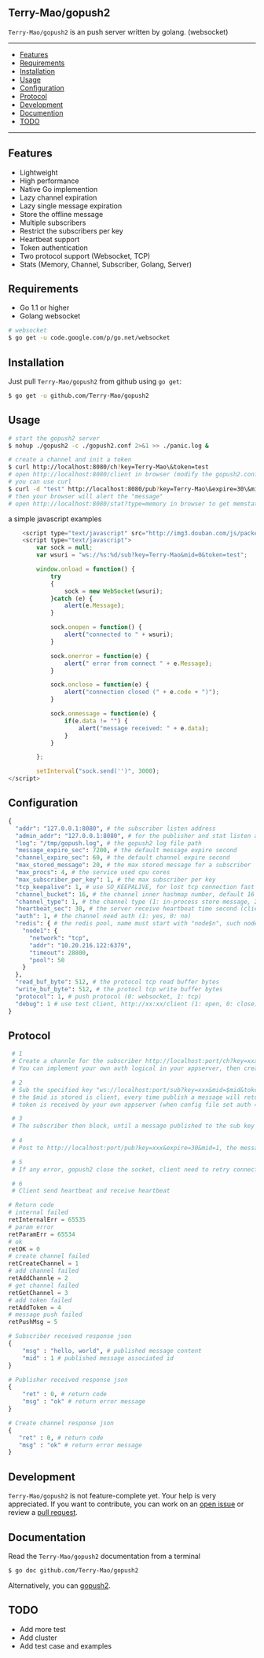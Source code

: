 ## Terry-Mao/gopush2
`Terry-Mao/gopush2` is an push server written by golang. (websocket)

---------------------------------------
  * [Features](#features)
  * [Requirements](#requirements)
  * [Installation](#installation)
  * [Usage](#usage)
  * [Configuration](#configuration)
  * [Protocol](#protocol)
  * [Development](#development)
  * [Documention](#documentation)
  * [TODO](#todo)

---------------------------------------


## Features
 * Lightweight
 * High performance
 * Native Go implemention
 * Lazy channel expiration
 * Lazy single message expiration
 * Store the offline message
 * Multiple subscribers
 * Restrict the subscribers per key
 * Heartbeat support
 * Token authentication
 * Two protocol support (Websocket, TCP)
 * Stats (Memory, Channel, Subscriber, Golang, Server)

## Requirements
 * Go 1.1 or higher
 * Golang websocket

```sh
# websocket
$ go get -u code.google.com/p/go.net/websocket 
```

## Installation
Just pull `Terry-Mao/gopush2` from github using `go get`:

```sh
$ go get -u github.com/Terry-Mao/gopush2
```

## Usage
```sh
# start the gopush2 server
$ nohup ./gopush2 -c ./gopush2.conf 2>&1 >> ./panic.log &

# create a channel and init a token
$ curl http://localhost:8080/ch?key=Terry-Mao\&token=test
# open http://localhost:8080/client in browser (modify the gopush2.conf, set debug to 1)
# you can use curl
$ curl -d "test" http://localhost:8080/pub?key=Terry-Mao\&expire=30\&mid=1
# then your browser will alert the "message"
# open http://localhost:8080/stat?type=memory in browser to get memstats(type: memory, server, channel, subscriber, golang, config)
```
a simple javascript examples
```javascript
    <script type="text/javascript" src="http://img3.douban.com/js/packed_jquery.min6301986802.js" async="true"></script>
    <script type="text/javascript">
        var sock = null;
        var wsuri = "ws://%s:%d/sub?key=Terry-Mao&mid=0&token=test";

        window.onload = function() {
            try
            {
                sock = new WebSocket(wsuri);
            }catch (e) {
                alert(e.Message);
            }

            sock.onopen = function() {
                alert("connected to " + wsuri);
            }

            sock.onerror = function(e) {
                alert(" error from connect " + e.Message);
            }

            sock.onclose = function(e) {
                alert("connection closed (" + e.code + ")");
            }

            sock.onmessage = function(e) {
                if(e.data != "") {
                    alert("message received: " + e.data);
                }
            }

        };

        setInterval("sock.send('')", 3000);
</script>
```

## Configuration
```python
{
  "addr": "127.0.0.1:8080", # the subscriber listen address
  "admin_addr": "127.0.0.1:8080", # for the publisher and stat listen address
  "log": "/tmp/gopush.log", # the gopush2 log file path
  "message_expire_sec": 7200, # the default message expire second
  "channel_expire_sec": 60, # the default channel expire second
  "max_stored_message": 20, # the max stored message for a subscriber
  "max_procs": 4, # the service used cpu cores
  "max_subscriber_per_key": 1, # the max subscriber per key
  "tcp_keepalive": 1, # use SO_KEEPALIVE, for lost tcp connection fast detection (1: open, 0: close)
  "channel_bucket": 16, # the channel inner hashmap number, default 16
  "channel_type": 1, # the channel type (1: in-process store message, 2: redis store message)
  "heartbeat_sec": 30, # the server receive heartbeat time second (client send heartbeat to server, then reply to client)
  "auth": 1, # the channel need auth (1: yes, 0: no)
  "redis": { # the redis pool, name must start with "node$n", such node1, node2, node3...
    "node1": {
      "network": "tcp",
      "addr": "10.20.216.122:6379",
      "timeout": 28800,
      "pool": 50
    }
  },
  "read_buf_byte": 512, # the protocol tcp read buffer bytes
  "write_buf_byte": 512, # the protocl tcp write buffer bytes
  "protocol": 1, # push protocol (0: websocket, 1: tcp)
  "debug": 1 # use test client, http://xx:xx/client (1: open, 0: close)
}
```

## Protocol
```python
 # 1
 # Create a channle for the subscriber http://localhost:port/ch?key=xxx&token=xxx (when config file set auth = 1)
 # You can implement your own auth logical in your appserver, then create a channle and add a token for the subscriber then reply a token to the client

 # 2
 # Sub the specified key "ws://localhost:port/sub?key=xxx&mid=$mid&token=xxx" use websocket 
 # the $mid is stored is client, every time publish a message will return the mid, if client's $mid is nil then use 0
 # token is received by your own appserver (when config file set auth = 1 else token is not needed)

 # 3
 # The subscriber then block, until a message published to the sub key or receive a server heartbeat
 
 # 4
 # Post to http://localhost:port/pub?key=xxx&expire=30&mid=1, the message write to http body (the url query field "expire" means message expired after 30 second, mid(message id) is control by your app)

 # 5
 # If any error, gopush2 close the socket, client need to retry connect

 # 6
 # Client send heartbeat and receive heartbeat
```

```python
# Return code
# internal failed
retInternalErr = 65535
# param error
retParamErr = 65534
# ok
retOK = 0
# create channel failed
retCreateChannel = 1
# add channel failed
retAddChannle = 2
# get channel failed
retGetChannel = 3
# add token failed
retAddToken = 4
# message push failed
retPushMsg = 5

# Subscriber received response json
{
    "msg" : "hello, world", # published message content
    "mid" : 1 # published message associated id
}

# Publisher received response json
{
    "ret" : 0, # return code 
    "msg" : "ok" # return error message
}

# Create channel response json
{
   "ret" : 0, # return code
   "msg" : "ok" # return error message
}
```

## Development
`Terry-Mao/gopush2` is not feature-complete yet. Your help is very appreciated.
If you want to contribute, you can work on an [open issue](https://github.com/Terry-Mao/gopush2/issues?state=open) or review a [pull request](https://github.com/Terry-Mao/gopush2/pulls).

## Documentation
Read the `Terry-Mao/gopush2` documentation from a terminal
```sh
$ go doc github.com/Terry-Mao/gopush2
```
Alternatively, you can [gopush2](http://go.pkgdoc.org/github.com/Terry-Mao/gopush2).

## TODO
  * Add more test
  * Add cluster
  * Add test case and examples

